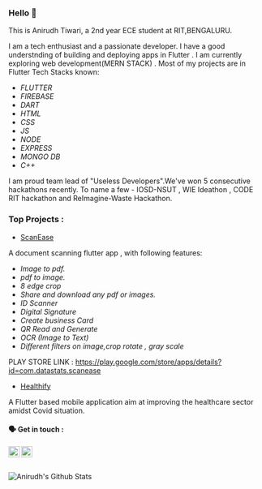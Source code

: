 ### Hello 👋

This is Anirudh Tiwari, a 2nd year ECE student at RIT,BENGALURU.

I am a tech enthusiast and a passionate developer. I have a good understnding of building and deploying apps in Flutter . I am currently exploring web development(MERN STACK) .
Most of my projects are in Flutter
Tech Stacks known:

* _FLUTTER_
* _FIREBASE_
* _DART_
* _HTML_
* _CSS_
* _JS_
* _NODE_
* _EXPRESS_
* _MONGO DB_
* _C++_

I am proud team lead of "Useless Developers".We've won 5 consecutive hackathons recently. To name a few - IOSD-NSUT , WIE Ideathon , CODE RIT hackathon and ReImagine-Waste Hackathon.


### Top Projects :
- [ScanEase](https://github.com/Scanease/ScanEase-main)

A document scanning flutter app , with following features:

* _Image to pdf._
* _pdf to image._
* _8 edge crop_
* _Share and download any pdf or images._
* _ID Scanner_
* _Digital Signature_
* _Create business Card_
* _QR Read and Generate_
* _OCR (Image to Text)_
* _Different filters on image,crop rotate , gray scale_

PLAY STORE LINK : https://play.google.com/store/apps/details?id=com.datastats.scanease

- [Healthify](https://github.com/anirudh-t4/wHACKiest2021_USELESS_DEVELOPERS)

A Flutter based mobile application aim at improving the healthcare sector amidst Covid situation.
#### 🗣 Get in touch :

[<img align="left" alt="Anirudh | LinkedIn" width="22px" src="https://cdn.jsdelivr.net/npm/simple-icons@v3/icons/linkedin.svg" />][linkedin]
[<img align="left" alt="Anirudh| Instagram" width="22px" src="https://cdn.jsdelivr.net/npm/simple-icons@v3/icons/instagram.svg" />][instagram]
<br /><br/><br />
<img align="left" alt="Anirudh's Github Stats" src="https://github-readme-stats.vercel.app/api?username=anirudh-t4&show_icons=true&hide_border=false&count_private=true" />

[instagram]: https://www.instagram.com/anirudh_.4/
[linkedin]: https://www.linkedin.com/in/anirudh-tiwari-5a0ab7193/
